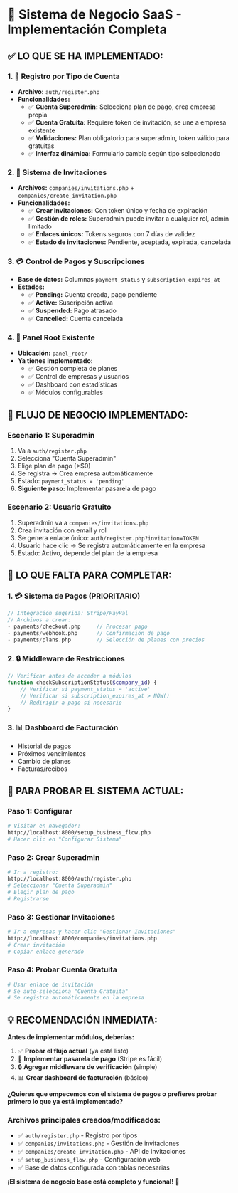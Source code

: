 # 🎯 Sistema de Negocio SaaS - Implementación Completa

## ✅ **LO QUE SE HA IMPLEMENTADO:**

### 1. 📝 **Registro por Tipo de Cuenta**
- **Archivo:** `auth/register.php`
- **Funcionalidades:**
  - ✅ **Cuenta Superadmin:** Selecciona plan de pago, crea empresa propia
  - ✅ **Cuenta Gratuita:** Requiere token de invitación, se une a empresa existente
  - ✅ **Validaciones:** Plan obligatorio para superadmin, token válido para gratuitas
  - ✅ **Interfaz dinámica:** Formulario cambia según tipo seleccionado

### 2. 👥 **Sistema de Invitaciones**
- **Archivos:** `companies/invitations.php` + `companies/create_invitation.php`
- **Funcionalidades:**
  - ✅ **Crear invitaciones:** Con token único y fecha de expiración
  - ✅ **Gestión de roles:** Superadmin puede invitar a cualquier rol, admin limitado
  - ✅ **Enlaces únicos:** Tokens seguros con 7 días de validez
  - ✅ **Estado de invitaciones:** Pendiente, aceptada, expirada, cancelada

### 3. 💳 **Control de Pagos y Suscripciones**
- **Base de datos:** Columnas `payment_status` y `subscription_expires_at`
- **Estados:**
  - ✅ **Pending:** Cuenta creada, pago pendiente
  - ✅ **Active:** Suscripción activa
  - ✅ **Suspended:** Pago atrasado
  - ✅ **Cancelled:** Cuenta cancelada

### 4. 🏢 **Panel Root Existente**
- **Ubicación:** `panel_root/`
- **Ya tienes implementado:**
  - ✅ Gestión completa de planes
  - ✅ Control de empresas y usuarios
  - ✅ Dashboard con estadísticas
  - ✅ Módulos configurables

## 🔄 **FLUJO DE NEGOCIO IMPLEMENTADO:**

### **Escenario 1: Superadmin**
1. Va a `auth/register.php`
2. Selecciona "Cuenta Superadmin"
3. Elige plan de pago (>$0)
4. Se registra → Crea empresa automáticamente
5. Estado: `payment_status = 'pending'`
6. **Siguiente paso:** Implementar pasarela de pago

### **Escenario 2: Usuario Gratuito**
1. Superadmin va a `companies/invitations.php`
2. Crea invitación con email y rol
3. Se genera enlace único: `auth/register.php?invitation=TOKEN`
4. Usuario hace clic → Se registra automáticamente en la empresa
5. Estado: Activo, depende del plan de la empresa

## 🎯 **LO QUE FALTA PARA COMPLETAR:**

### 1. 💳 **Sistema de Pagos** (PRIORITARIO)
```php
// Integración sugerida: Stripe/PayPal
// Archivos a crear:
- payments/checkout.php     // Procesar pago
- payments/webhook.php      // Confirmación de pago
- payments/plans.php        // Selección de planes con precios
```

### 2. 🔒 **Middleware de Restricciones**
```php
// Verificar antes de acceder a módulos
function checkSubscriptionStatus($company_id) {
    // Verificar si payment_status = 'active'
    // Verificar si subscription_expires_at > NOW()
    // Redirigir a pago si necesario
}
```

### 3. 📊 **Dashboard de Facturación**
- Historial de pagos
- Próximos vencimientos
- Cambio de planes
- Facturas/recibos

## 🚀 **PARA PROBAR EL SISTEMA ACTUAL:**

### **Paso 1: Configurar**
```bash
# Visitar en navegador:
http://localhost:8000/setup_business_flow.php
# Hacer clic en "Configurar Sistema"
```

### **Paso 2: Crear Superadmin**
```bash
# Ir a registro:
http://localhost:8000/auth/register.php
# Seleccionar "Cuenta Superadmin"
# Elegir plan de pago
# Registrarse
```

### **Paso 3: Gestionar Invitaciones**
```bash
# Ir a empresas y hacer clic "Gestionar Invitaciones"
http://localhost:8000/companies/invitations.php
# Crear invitación
# Copiar enlace generado
```

### **Paso 4: Probar Cuenta Gratuita**
```bash
# Usar enlace de invitación
# Se auto-selecciona "Cuenta Gratuita"
# Se registra automáticamente en la empresa
```

## 💡 **RECOMENDACIÓN INMEDIATA:**

**Antes de implementar módulos, deberías:**

1. ✅ **Probar el flujo actual** (ya está listo)
2. 🔄 **Implementar pasarela de pago** (Stripe es fácil)
3. 🔒 **Agregar middleware de verificación** (simple)
4. 📊 **Crear dashboard de facturación** (básico)

**¿Quieres que empecemos con el sistema de pagos o prefieres probar primero lo que ya está implementado?**

### **Archivos principales creados/modificados:**
- ✅ `auth/register.php` - Registro por tipos
- ✅ `companies/invitations.php` - Gestión de invitaciones  
- ✅ `companies/create_invitation.php` - API de invitaciones
- ✅ `setup_business_flow.php` - Configuración web
- ✅ Base de datos configurada con tablas necesarias

**¡El sistema de negocio base está completo y funcional!** 🎉
